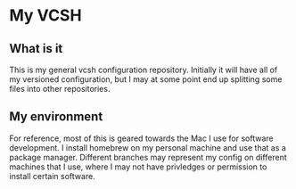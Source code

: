 # My VCSH
## What is it
This is my general vcsh configuration repository.
Initially it will have all of my versioned configuration, but I may at some point end up splitting some files into other repositories.

## My environment
For reference, most of this is geared towards the Mac I use for software development. I install homebrew on my personal machine and use that as a package manager. Different branches may represent my config on different machines that I use, where I may not have privledges or permission to install certain software.
